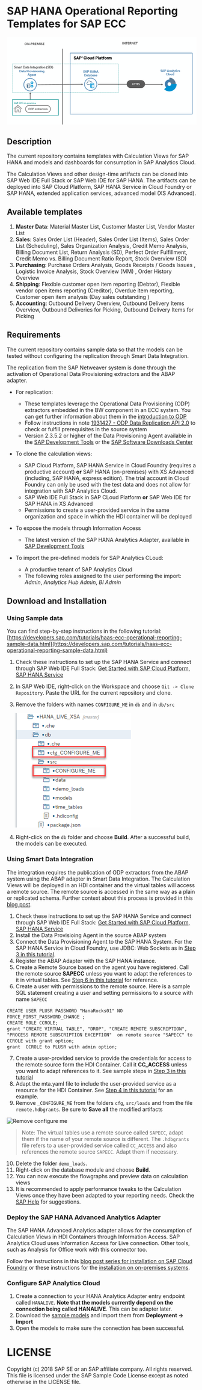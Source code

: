 # SAP HANA Operational Reporting Templates for SAP ECC

![Sample deployment architecture](https://github.com/SAPDocuments/Tutorials/blob/master/tutorials/haas-ecc-operational-reporting-sample-data/prod.png)


## Description
The current repository contains templates with Calculation Views for SAP HANA and models and dashboards for consumption in SAP Analytics Cloud.

The Calculation Views and other design-time artifacts can be cloned into SAP Web IDE Full Stack or SAP Web IDE for SAP HANA. The artifacts can be deployed into SAP Cloud Platform, SAP HANA Service in Cloud Foundry or SAP HANA, extended application services, advanced model (XS Advanced).

## Available templates

1.	**Master Data**:  Material Master List, Customer Master List, Vendor Master List
2.	**Sales**: Sales Order List (Header), Sales Order List (Items), Sales Order List (Scheduling), Sales Organization Analysis, Credit Memo Analysis, Billing Document List, Return Analysis (SD), Perfect Order Fulfillment, Credit Memo vs. Billing Document Ratio Report, Stock Overview (SD)
3.	**Purchasing**: Purchase Orders Analysis, Goods Receipts / Goods Issues , Logistic Invoice Analysis, Stock Overview (MM) , Order History Overview
4.	**Shipping**: Flexible customer open item reporting (Debtor), Flexible vendor open items  reporting (Creditor), Overdue item reporting, Customer open item analysis (Day sales outstanding )
5.	**Accounting**: Outbound Delivery Overview, Outbound Delivery Items Overview, Outbound Deliveries for Picking, Outbound Delivery Items for Picking



## Requirements
The current repository contains sample data so that the models can be tested without configuring the replication through Smart Data Integration. 

The replication from the SAP Netweaver system is done through the activation of Operational Data Provisioning extractors and the ABAP adapter.

- For replication:
    - These templates leverage the Operational Data Provisioning (ODP) extractors embedded in the BW component in an ECC system. You can get further information about them in the [introduction to ODP](https://wiki.scn.sap.com/wiki/display/BI/Introduction+to+Operational+Data+Provisioning)
    - Follow instructions in note [1931427 - ODP Data Replication API 2.0](https://launchpad.support.sap.com/#/notes/1931427) to check or fulfill prerequisites in the source system
    - Version 2.3.5.2 or higher of the Data Provisioning Agent available in the [SAP Development Tools](https://tools.hana.ondemand.com/#cloudintegration) or the [SAP Software Downloads Center](https://launchpad.support.sap.com/#/softwarecenter/search/dpagent)

- To clone the calculation views:
    - SAP Cloud Platform, SAP HANA Service in Cloud Foundry (requires a productive account) **or** SAP HANA (on-premises) with XS Advanced (including, SAP HANA, express edition). The trial account in Cloud Foundry can only be used with the test data and does not allow for integration with SAP Analytics Cloud.
    - SAP Web IDE Full Stack in SAP CLoud Platform **or** SAP Web IDE for SAP HANA in XS Advanced
    - Permissions to create a user-provided service in the same organization and space in which the HDI container will be deployed
- To expose the models through Information Access
    - The latest version of the SAP HANA Analytics Adapter, available in [SAP Development Tools](https://tools.hana.ondemand.com/#hanatools)
- To import the pre-defined models for SAP Analytics CLoud:
    - A productive tenant of SAP Analytics Cloud
    - The following roles assigned to the user performing the import: *Admin*, *Analytics Hub Admin*, *BI Admin*

## Download and Installation

### Using Sample data
You can find step-by-step instructions in the following tutorial: [https://developers.sap.com/tutorials/haas-ecc-operational-reporting-sample-data.html](https://developers.sap.com/tutorials/haas-ecc-operational-reporting-sample-data.html)
1. Check these instructions to set up the SAP HANA Service and connect through SAP Web IDE Full Stack: [Get Started with SAP Cloud Platform, SAP HANA Service](https://developers.sap.com/mission.haas-get-started.html)
2. In SAP Web IDE, right-click on the Workspace and choose `Git -> Clone Repository`. Paste the URL for the current repository and clone.
3. Remove the folders with names `CONFIGURE_ME` in `db` and in `db/src`

   ![Remove configurable files](https://github.com/SAPDocuments/Tutorials/blob/master/tutorials/haas-dm-connect-sdi/remove.png)
   
4. Right-click on the `db` folder and choose **Build**. After a successful build, the models can be executed.

### Using Smart Data Integration
The integration requires the publication of ODP extractors from the ABAP system using the ABAP adapter in Smart Data Integration. The Calculation Views will be deployed in an HDI container and the virtual tables will access a remote source. The remote source is accessed in the same way as a plain or replicated schema. Further context about this process is provided in this [blog post](https://blogs.sap.com/2019/02/23/smart-data-integration-cross-container-access-and-the-sap-hana-service/).

1. Check these instructions to set up the SAP HANA Service and connect through SAP Web IDE Full Stack: [Get Started with SAP Cloud Platform, SAP HANA Service](https://developers.sap.com/mission.haas-get-started.html)
2. Install the Data Provisioing Agent in the source ABAP system
3. Connect the Data Provisioning Agent to the SAP HANA System. For the SAP HANA Service in Cloud Foundry, use JDBC: Web Sockets  as in [Step 3 in this tutorial](https://developers.sap.com/tutorials/haas-dm-connect-sdi.html#7528fa4a-b1c9-4113-9323-006da3688291).
4. Register the ABAP Adapter with the SAP HANA instance. 
5. Create a Remote Source based on the agent you have registered. Call the remote source **SAPECC** unless you want to adapt the references to it in virtual tables. See [Step 6 in this tutorial](https://developers.sap.com/tutorials/haas-dm-connect-sdi.html#8c5cdacb-24ee-433d-b30b-d1f93f63ac6a) for reference.
6. Create a user with permissions to the remote source. Here is a sample SQL statement creating a user and setting permissions to a source with name `SAPECC`
  ```
  CREATE USER PLUSR PASSWORD "HanaRocks01" NO FORCE_FIRST_PASSWORD_CHANGE ;
  CREATE ROLE CCROLE;
  grant "CREATE VIRTUAL TABLE", "DROP", "CREATE REMOTE SUBSCRIPTION", "PROCESS REMOTE SUBSCRIPTION EXCEPTION"  on remote source "SAPECC" to CCROLE with grant option;
  grant  CCROLE to PLUSR with admin option;
  ```
7. Create a user-provided service to provide the credentials for access to the remote source form the HDI Container. Call it **CC_ACCESS** unless you want to adapt references to it. See sample steps in [Step 3 in this tutorial](https://developers.sap.com/tutorials/haas-dm-access-cross-container-schema.html#874fa741-8693-4407-80bb-16a53f3c6c16)
8. Adapt the mta.yaml file to include the user-provided service as a resource for the HDI Container. See [Step 4 in this tutorial](https://developers.sap.com/tutorials/haas-dm-access-cross-container-schema.html#3c27eccb-a523-412c-81de-302798bfceaa) for an example.  
9. Remove `_CONFIGURE_ME` from the folders `cfg`, `src/loads` and from the file `remote.hdbgrants`. Be sure to **Save all** the modified artifacts

  ![Remove configure me](https://github.com/SAPDocuments/Tutorials-Contribution/blob/master/tutorials/haas-dm-connect-sdi/conf1.png)
  
  > Note: The virtual tables use a remote source called `SAPECC`, adapt them if the name of your remote source is different. The `.hdbgrants` file refers to a user-provided service called `CC_ACCESS` and also references the remote source `SAPECC`. Adapt them if necessary.
10. Delete the folder `demo_loads`.
11. Right-click on the database module and choose **Build**. 
12. You can now execute the flowgraphs and preview data on calculation views
13. It is recommended to apply performance tweaks to the Calculation Views once they have been adapted to your reporting needs. Check the [SAP Help](https://help.sap.com/viewer/9de0171a6027400bb3b9bee385222eff/2.0.04/en-US/fe76cf4d9daa4cd7865bf93b25993e70.html) for suggestions.

### Deploy the SAP HANA Advanced Analytics Adapter
The SAP HANA Advanced Analytics adapter allows for the consumption of Calculation Views in HDI Containers through Information Access. SAP Analytics Cloud uses Information Access for Live connection. Other tools, such as Analysis for Office work with this connector too.

Follow the instructions in this [blog post series for installation on SAP Cloud Foundry](https://blogs.sap.com/2019/04/24/connecting-the-sap-hana-service-on-cloud-foundry-to-sap-analytics-cloud-the-lazy-approach-pt1/) or these instructions for the [installation on on-premises systems](https://blogs.sap.com/2019/01/22/from-zero-to-analytics-setting-up-a-user-for-the-hana-analytics-adapter/).

### Configure SAP Analytics Cloud
1. Create a connection to your HANA Analytics Adapter entry endpoint called `HANALIVE`. **Note that the models currently depend on the connection being called HANALIVE**. This can be adapter later. 
2. Download the [sample models](https://github.com/SAP-samples/hana-xsa-live-reporting/blob/pictures/SAC.tgz) and import them from **Deployment -> Import**
3. Open the models to make sure the connection has been successful.

# LICENSE
Copyright (c) 2018 SAP SE or an SAP affiliate company. All rights reserved. This file is licensed under the SAP Sample Code License except as noted otherwise in the LICENSE file.
